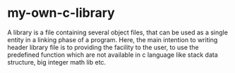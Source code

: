 # my-own-c-library
 A library is a file containing several object files, that can be used as a single entity in a linking phase of a program. Here, the main intention to writing header library file is to providing the facility to the user, to use the predefined function which are not available in c language like stack data structure,  big integer math lib etc.

